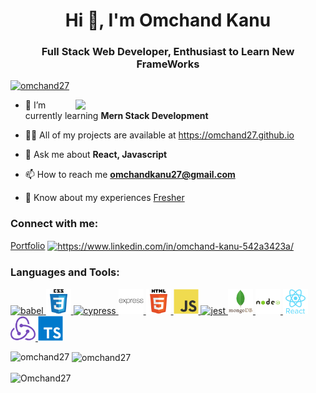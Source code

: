 <!-- ![wallpaperjs](https://user-images.githubusercontent.com/110046267/204457516-9798de33-8fe4-417f-8a56-a719a539e3df.jpeg) -->

<h1 align="center">Hi 👋,  I'm Omchand Kanu</h1>
<h3 align="center">Full Stack Web Developer, Enthusiast to Learn New FrameWorks</h3>

<p align="left"> <a href="https://github.com/ryo-ma/github-profile-trophy"><img src="https://github-profile-trophy.vercel.app/?username=omchand27" alt="omchand27"/></a> </p>

<img src="https://d34zoluwvem4yl.cloudfront.net/Professional_full_stack_web_development_service_in_Bangladesh-_Full_stack_web_developer.gif" align="right" width="400"/>

- 🔭 I’m currently learning **Mern Stack Development**

- 👨‍💻 All of my projects are available at https://omchand27.github.io

- 💬 Ask me about **React, Javascript**

- 📫 How to reach me **omchandkanu27@gmail.com**

- 📄 Know about my experiences [Fresher](Fresher)

<h3 align="left">Connect with me:</h3> 
<p align="left">
<a href="https://omchand27.github.io">Portfolio<a/>
<a href="https://www.linkedin.com/in/omchand-kanu-542a3423a/" target="blank"><img align="center" src="https://raw.githubusercontent.com/rahuldkjain/github-profile-readme-generator/master/src/images/icons/Social/linked-in-alt.svg" alt="https://www.linkedin.com/in/omchand-kanu-542a3423a/" height="30" width="40" /></a>
</p>

<h3 align="left">Languages and Tools:</h3>
<p align="left"> <a href="https://babeljs.io/" target="_blank" rel="noreferrer"> <img src="https://www.vectorlogo.zone/logos/babeljs/babeljs-icon.svg" alt="babel" width="40" height="40"/> </a> <a href="https://www.w3schools.com/css/" target="_blank" rel="noreferrer"> <img src="https://raw.githubusercontent.com/devicons/devicon/master/icons/css3/css3-original-wordmark.svg" alt="css3" width="40" height="40"/> </a> <a href="https://www.cypress.io" target="_blank" rel="noreferrer"> <img src="https://raw.githubusercontent.com/simple-icons/simple-icons/6e46ec1fc23b60c8fd0d2f2ff46db82e16dbd75f/icons/cypress.svg" alt="cypress" width="40" height="40"/> </a> <a href="https://expressjs.com" target="_blank" rel="noreferrer"> <img src="https://raw.githubusercontent.com/devicons/devicon/master/icons/express/express-original-wordmark.svg" alt="express" width="40" height="40"/> </a> <a href="https://www.w3.org/html/" target="_blank" rel="noreferrer"> <img src="https://raw.githubusercontent.com/devicons/devicon/master/icons/html5/html5-original-wordmark.svg" alt="html5" width="40" height="40"/> </a> <a href="https://developer.mozilla.org/en-US/docs/Web/JavaScript" target="_blank" rel="noreferrer"> <img src="https://raw.githubusercontent.com/devicons/devicon/master/icons/javascript/javascript-original.svg" alt="javascript" width="40" height="40"/> </a> <a href="https://jestjs.io" target="_blank" rel="noreferrer"> <img src="https://www.vectorlogo.zone/logos/jestjsio/jestjsio-icon.svg" alt="jest" width="40" height="40"/> </a> <a href="https://www.mongodb.com/" target="_blank" rel="noreferrer"> <img src="https://raw.githubusercontent.com/devicons/devicon/master/icons/mongodb/mongodb-original-wordmark.svg" alt="mongodb" width="40" height="40"/> </a> <a href="https://nodejs.org" target="_blank" rel="noreferrer"> <img src="https://raw.githubusercontent.com/devicons/devicon/master/icons/nodejs/nodejs-original-wordmark.svg" alt="nodejs" width="40" height="40"/> </a> <a href="https://reactjs.org/" target="_blank" rel="noreferrer"> <img src="https://raw.githubusercontent.com/devicons/devicon/master/icons/react/react-original-wordmark.svg" alt="react" width="40" height="40"/> </a> <a href="https://redux.js.org" target="_blank" rel="noreferrer"> <img src="https://raw.githubusercontent.com/devicons/devicon/master/icons/redux/redux-original.svg" alt="redux" width="40" height="40"/> </a> <a href="https://www.typescriptlang.org/" target="_blank" rel="noreferrer"> <img src="https://raw.githubusercontent.com/devicons/devicon/master/icons/typescript/typescript-original.svg" alt="typescript" width="40" height="40"/> </a> </p>

<p><img align="left" src="https://github-readme-stats.vercel.app/api/top-langs?username=omchand27&show_icons=true&locale=en&layout=compact" alt="omchand27" /></p>

<p>&nbsp;<img align="center" src="https://github-readme-stats.vercel.app/api?username=omchand27&show_icons=true&locale=en" alt="omchand27" /></p>

<p><img align="center" src="https://github-readme-streak-stats.herokuapp.com/?user=Omchand27&" alt="Omchand27" /></p> 
